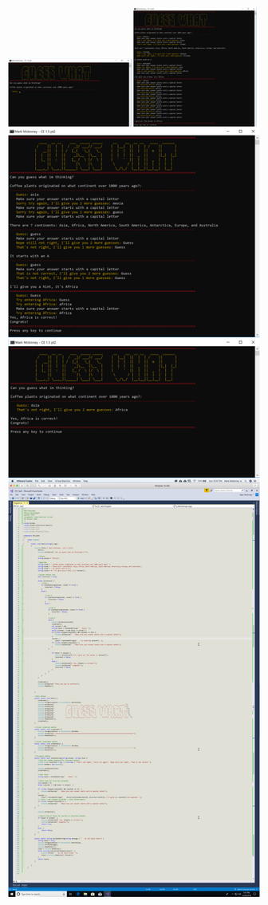
<img src="MarkMckinney_Output1.jpg" width=49%>
<img src="MarkMckinney_Output2.jpg" width=49%>
<img src="MarkMckinney_Output3.jpg">
<img src="MarkMckinney_Output4.jpg">
<img src="MarkMckinney_Code1.jpg">

